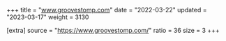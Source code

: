 +++
title = "www.groovestomp.com"
date = "2022-03-22"
updated = "2023-03-17"
weight = 3130

[extra]
source = "https://www.groovestomp.com/"
ratio = 36
size = 3
+++
